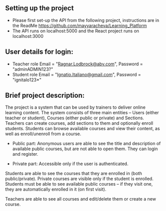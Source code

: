 
## Setting up the project
- Please first set-up the API from the following project, instructions are in the ReadMe
https://github.com/mayyaracheva/Learning_Platform
- The API runs on localhost:5000 and the React project runs on localhost:3000

## User details for login:
- Teacher role
Email = "Ragnar.Lodbrock@abv.com",
Password = "adminADMIN123?"
- Student role
 Email = "Ignatio.Italiano@gmail.com",
 Password = "ignitalo123*"
 
 ## Brief project description:
 
 The project is a system that can be used by trainers to deliver online learning content.
 The system consists of three main entities – Users (either teacher or student), Courses (either public or private) and Sections.
 Teachers can create courses, add sections to them and optionally enroll students.
 Students can browse available courses and view their content, as well as enroll/unenroll from a course.
 
 - Public part: 
 Anonymous users are able to see the title and description of available public courses, but are not able to open them. They can login and register.
 
 - Private part: 
 Accessible only if the user is authenticated.
 
 Students are able to see the courses that they are enrolled in (both public/private). Private courses are visible only if the student is enrolled.
 Students must be able to see available public courses – if they visit one, they are automatically enrolled in it (on first visit).
 
 Teachers are able to see all courses and edit/delete them or create a new course.





